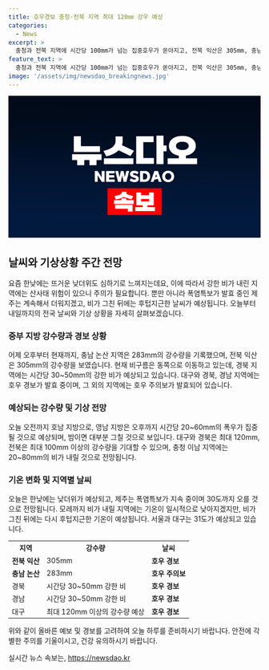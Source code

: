 ```yaml
---
title: 호우경보 충청·전북 지역 최대 120㎜ 강우 예상
categories:
  - News
excerpt: >
  충청과 전북 지역에 시간당 100mm가 넘는 집중호우가 쏟아지고, 전북 익산은 305mm, 충남 논산은 283mm의 누적강수량을 기록했습니다. 현재 비구름은 경북 지역으로 이동 중이며, 대구와 경북, 경남에 호우 경보 발효, 남부에는 호우 주의보가 발령되었습니다. 오늘 오전까지 호남 지방으로, 영남 지방은 오후까지 시간당 20~60mm의 폭우가 예상되며, 산사태 경보가 내려진 충청과 전북, 경북은 산사태 위험이 크다. 또한, 제주는 계속된 폭염특보로 30도까지 올라갈 것으로 예상되고, 이후 비가 그친 뒤 후텁지근한 기온이 예상된다.
feature_text: >
  충청과 전북 지역에 시간당 100mm가 넘는 집중호우가 쏟아지고, 전북 익산은 305mm, 충남 논산은 283mm의 누적강수량을 기록했습니다. 현재 비구름은 경북 지역으로 이동 중이며, 대구와 경북, 경남에 호우 경보 발효, 남부에는 호우 주의보가 발령되었습니다. 오늘 오전까지 호남 지방으로, 영남 지방은 오후까지 시간당 20~60mm의 폭우가 예상되며, 산사태 경보가 내려진 충청과 전북, 경북은 산사태 위험이 크다. 또한, 제주는 계속된 폭염특보로 30도까지 올라갈 것으로 예상되고, 이후 비가 그친 뒤 후텁지근한 기온이 예상된다.
image: '/assets/img/newsdao_breakingnews.jpg'
---
```


<p><img src="/assets/img/newsdao_breakingnews.jpg" alt="implanttips 속보" /></p>

<h2 data-ke-size="size26">날씨와 기상상황 주간 전망</h2>

<p data-ke-size="size16">요즘 한낮에는 뜨거운 낮더위도 심하기로 느껴지는데요, 이에 따라서 강한 비가 내린 지역에는 산사태 위험이 있으니 주의가 필요합니다. 뿐만 아니라 폭염특보가 발효 중인 제주는 계속해서 더워지겠고, 비가 그친 뒤에는 후텁지근한 날씨가 예상됩니다. 오늘부터 내일까지의 전국 날씨와 기상 상황을 자세히 살펴보겠습니다.</p>

<h3>중부 지방 강수량과 경보 상황</h3>

<p data-ke-size="size16">어제 오후부터 현재까지, 충남 논산 지역은 283mm의 강수량을 기록했으며, 전북 익산은 305mm의 강수량을 보였습니다. 현재 비구름은 동쪽으로 이동하고 있는데, 경북 지역에는 시간당 30~50mm의 강한 비가 예상되고 있습니다. 대구와 경북, 경남 지역에는 호우 경보가 발효 중이며, 그 외의 지역에는 호우 주의보가 발효되어 있습니다.</p>

<h3>예상되는 강수량 및 기상 전망</h3>

<p data-ke-size="size16">오늘 오전까지 호남 지방으로, 영남 지방은 오후까지 시간당 20~60mm의 폭우가 집중될 것으로 예상되며, 밤이면 대부분 그칠 것으로 보입니다. 대구와 경북은 최대 120mm, 전북은 최대 100mm 이상의 강수량을 기대할 수 있으며, 충청 이남 지역에는 20~80mm의 비가 내릴 것으로 전망됩니다.</p>

<h3>기온 변화 및 지역별 날씨</h3>

<p data-ke-size="size16">오늘은 한낮에는 낮더위가 예상되고, 제주는 폭염특보가 지속 중이며 30도까지 오를 것으로 전망됩니다. 모레까지 비가 내릴 지역에는 기온이 일시적으로 낮아지겠지만, 비가 그친 뒤에는 다시 후텁지근한 기온이 예상됩니다. 서울과 대구는 31도가 예상되고 있습니다.</p>

<table>
    <tr>
        <th>지역</th>
        <th>강수량</th>
        <th>날씨</th>
    </tr>
    <tr>
        <td><b>전북 익산</b></td>
        <td>305mm</td>
        <td><b>호우 경보</b></td>
    </tr>
    <tr>
        <td><b>충남 논산</b></td>
        <td>283mm</td>
        <td><b>호우 주의보</b></td>
    </tr>
    <tr>
        <td>경북</td>
        <td>시간당 30~50mm 강한 비</td>
        <td><b>호우 경보</b></td>
    </tr>
    <tr>
        <td>경남</td>
        <td>시간당 30~50mm 강한 비</td>
        <td><b>호우 경보</b></td>
    </tr>
    <tr>
        <td>대구</td>
        <td>최대 120mm 이상의 강수량 예상</td>
        <td><b>호우 경보</b></td>
    </tr>
</table>

<p data-ke-size="size16">위와 같이 올바른 예보 및 경보를 고려하여 오늘 하루를 준비하시기 바랍니다. 안전에 각별한 주의를 기울이시고, 건강 유의하시기 바랍니다.</p>
실시간 뉴스 속보는, <a href="https://newsdao.kr" rel="dofollow">https://newsdao.kr</a>


